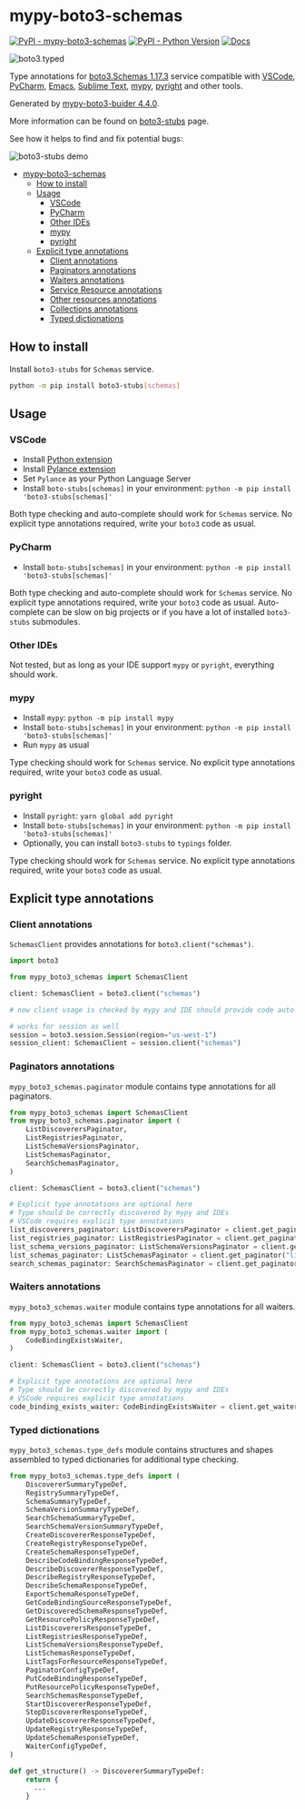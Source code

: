 # mypy-boto3-schemas

[![PyPI - mypy-boto3-schemas](https://img.shields.io/pypi/v/mypy-boto3-schemas.svg?color=blue)](https://pypi.org/project/mypy-boto3-schemas)
[![PyPI - Python Version](https://img.shields.io/pypi/pyversions/mypy-boto3-schemas.svg?color=blue)](https://pypi.org/project/mypy-boto3-schemas)
[![Docs](https://img.shields.io/readthedocs/mypy-boto3-builder.svg?color=blue)](https://mypy-boto3-builder.readthedocs.io/)

![boto3.typed](https://github.com/vemel/mypy_boto3_builder/raw/master/logo.png)

Type annotations for
[boto3.Schemas 1.17.3](https://boto3.amazonaws.com/v1/documentation/api/1.17.3/reference/services/schemas.html#Schemas) service
compatible with
[VSCode](https://code.visualstudio.com/),
[PyCharm](https://www.jetbrains.com/pycharm/),
[Emacs](https://www.gnu.org/software/emacs/),
[Sublime Text](https://www.sublimetext.com/),
[mypy](https://github.com/python/mypy),
[pyright](https://github.com/microsoft/pyright)
and other tools.

Generated by [mypy-boto3-buider 4.4.0](https://github.com/vemel/mypy_boto3_builder).

More information can be found on [boto3-stubs](https://pypi.org/project/boto3-stubs/) page.

See how it helps to find and fix potential bugs:

![boto3-stubs demo](https://github.com/vemel/mypy_boto3_builder/raw/master/demo.gif)

- [mypy-boto3-schemas](#mypy-boto3-schemas)
  - [How to install](#how-to-install)
  - [Usage](#usage)
    - [VSCode](#vscode)
    - [PyCharm](#pycharm)
    - [Other IDEs](#other-ides)
    - [mypy](#mypy)
    - [pyright](#pyright)
  - [Explicit type annotations](#explicit-type-annotations)
    - [Client annotations](#client-annotations)
    - [Paginators annotations](#paginators-annotations)
    - [Waiters annotations](#waiters-annotations)
    - [Service Resource annotations](#service-resource-annotations)
    - [Other resources annotations](#other-resources-annotations)
    - [Collections annotations](#collections-annotations)
    - [Typed dictionations](#typed-dictionations)

## How to install

Install `boto3-stubs` for `Schemas` service.

```bash
python -m pip install boto3-stubs[schemas]
```

## Usage

### VSCode

- Install [Python extension](https://marketplace.visualstudio.com/items?itemName=ms-python.python)
- Install [Pylance extension](https://marketplace.visualstudio.com/items?itemName=ms-python.vscode-pylance)
- Set `Pylance` as your Python Language Server
- Install `boto-stubs[schemas]` in your environment: `python -m pip install 'boto3-stubs[schemas]'`

Both type checking and auto-complete should work for `Schemas` service.
No explicit type annotations required, write your `boto3` code as usual.

### PyCharm

- Install `boto-stubs[schemas]` in your environment: `python -m pip install 'boto3-stubs[schemas]'`

Both type checking and auto-complete should work for `Schemas` service.
No explicit type annotations required, write your `boto3` code as usual.
Auto-complete can be slow on big projects or if you have a lot of installed `boto3-stubs` submodules.

### Other IDEs

Not tested, but as long as your IDE support `mypy` or `pyright`, everything should work.

### mypy

- Install `mypy`: `python -m pip install mypy`
- Install `boto-stubs[schemas]` in your environment: `python -m pip install 'boto3-stubs[schemas]'`
- Run `mypy` as usual

Type checking should work for `Schemas` service.
No explicit type annotations required, write your `boto3` code as usual.

### pyright

- Install `pyright`: `yarn global add pyright`
- Install `boto-stubs[schemas]` in your environment: `python -m pip install 'boto3-stubs[schemas]'`
- Optionally, you can install `boto3-stubs` to `typings` folder.

Type checking should work for `Schemas` service.
No explicit type annotations required, write your `boto3` code as usual.

## Explicit type annotations

### Client annotations

`SchemasClient` provides annotations for `boto3.client("schemas")`.

```python
import boto3

from mypy_boto3_schemas import SchemasClient

client: SchemasClient = boto3.client("schemas")

# now client usage is checked by mypy and IDE should provide code auto-complete

# works for session as well
session = boto3.session.Session(region="us-west-1")
session_client: SchemasClient = session.client("schemas")
```

### Paginators annotations

`mypy_boto3_schemas.paginator` module contains type annotations for all paginators.

```python
from mypy_boto3_schemas import SchemasClient
from mypy_boto3_schemas.paginator import (
    ListDiscoverersPaginator,
    ListRegistriesPaginator,
    ListSchemaVersionsPaginator,
    ListSchemasPaginator,
    SearchSchemasPaginator,
)

client: SchemasClient = boto3.client("schemas")

# Explicit type annotations are optional here
# Type should be correctly discovered by mypy and IDEs
# VSCode requires explicit type annotations
list_discoverers_paginator: ListDiscoverersPaginator = client.get_paginator("list_discoverers")
list_registries_paginator: ListRegistriesPaginator = client.get_paginator("list_registries")
list_schema_versions_paginator: ListSchemaVersionsPaginator = client.get_paginator("list_schema_versions")
list_schemas_paginator: ListSchemasPaginator = client.get_paginator("list_schemas")
search_schemas_paginator: SearchSchemasPaginator = client.get_paginator("search_schemas")
```


### Waiters annotations

`mypy_boto3_schemas.waiter` module contains type annotations for all waiters.

```python
from mypy_boto3_schemas import SchemasClient
from mypy_boto3_schemas.waiter import (
    CodeBindingExistsWaiter,
)

client: SchemasClient = boto3.client("schemas")

# Explicit type annotations are optional here
# Type should be correctly discovered by mypy and IDEs
# VSCode requires explicit type annotations
code_binding_exists_waiter: CodeBindingExistsWaiter = client.get_waiter("code_binding_exists")
```





### Typed dictionations

`mypy_boto3_schemas.type_defs` module contains structures and shapes assembled
to typed dictionaries for additional type checking.

```python
from mypy_boto3_schemas.type_defs import (
    DiscovererSummaryTypeDef,
    RegistrySummaryTypeDef,
    SchemaSummaryTypeDef,
    SchemaVersionSummaryTypeDef,
    SearchSchemaSummaryTypeDef,
    SearchSchemaVersionSummaryTypeDef,
    CreateDiscovererResponseTypeDef,
    CreateRegistryResponseTypeDef,
    CreateSchemaResponseTypeDef,
    DescribeCodeBindingResponseTypeDef,
    DescribeDiscovererResponseTypeDef,
    DescribeRegistryResponseTypeDef,
    DescribeSchemaResponseTypeDef,
    ExportSchemaResponseTypeDef,
    GetCodeBindingSourceResponseTypeDef,
    GetDiscoveredSchemaResponseTypeDef,
    GetResourcePolicyResponseTypeDef,
    ListDiscoverersResponseTypeDef,
    ListRegistriesResponseTypeDef,
    ListSchemaVersionsResponseTypeDef,
    ListSchemasResponseTypeDef,
    ListTagsForResourceResponseTypeDef,
    PaginatorConfigTypeDef,
    PutCodeBindingResponseTypeDef,
    PutResourcePolicyResponseTypeDef,
    SearchSchemasResponseTypeDef,
    StartDiscovererResponseTypeDef,
    StopDiscovererResponseTypeDef,
    UpdateDiscovererResponseTypeDef,
    UpdateRegistryResponseTypeDef,
    UpdateSchemaResponseTypeDef,
    WaiterConfigTypeDef,
)

def get_structure() -> DiscovererSummaryTypeDef:
    return {
      ...
    }
```

